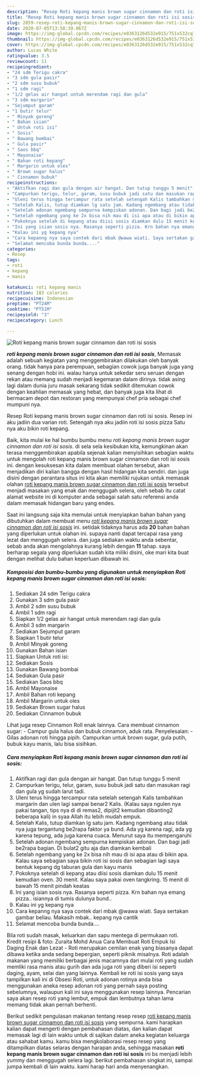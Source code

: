 ```yaml
---
description: "Resep Roti kepang manis brown sugar cinnamon dan roti isi sosis yang praktis"
title: "Resep Roti kepang manis brown sugar cinnamon dan roti isi sosis yang praktis"
slug: 2859-resep-roti-kepang-manis-brown-sugar-cinnamon-dan-roti-isi-sosis-yang-praktis
date: 2020-07-05T13:58:39.067Z
image: https://img-global.cpcdn.com/recipes/e0363126d532e915/751x532cq70/roti-kepang-manis-brown-sugar-cinnamon-dan-roti-isi-sosis-foto-resep-utama.jpg
thumbnail: https://img-global.cpcdn.com/recipes/e0363126d532e915/751x532cq70/roti-kepang-manis-brown-sugar-cinnamon-dan-roti-isi-sosis-foto-resep-utama.jpg
cover: https://img-global.cpcdn.com/recipes/e0363126d532e915/751x532cq70/roti-kepang-manis-brown-sugar-cinnamon-dan-roti-isi-sosis-foto-resep-utama.jpg
author: Lucas White
ratingvalue: 3.5
reviewcount: 11
recipeingredient:
- "24 sdm Terigu cakra"
- "3 sdm gula pasir"
- "2 sdm susu bubuk"
- "1 sdm ragi"
- "1/2 gelas air hangat untuk merendam ragi dan gula"
- "3 sdm margarin"
- "Sejumput garam"
- "1 butir telur"
- " Minyak goreng"
- " Bahan isian"
- " Untuk roti isi"
- " Sosis"
- " Bawang bombai"
- " Gula pasir"
- " Saos bbq"
- " Mayonaise"
- " Bahan roti kepang"
- " Margarin untuk oles"
- " Brown sugar halus"
- " Cinnamon bubuk"
recipeinstructions:
- "Aktifkan ragi dan gula dengan air hangat. Dan tutup tunggu 5 menit"
- "Campurkan terigu, telur, garam, susu bubuk jadi satu dan masukan ragi dan gula yg sudah larut tadi."
- "Uleni terus hingga tercampur rata setelah setengah Kalis tambahkan margarin dan ulen lagi sampai benar2 Kalis. (Kalau saya ngulen nya pakai tangan, tips nya di di remas2, dipijit2 kemudian dibanting2 beberapa kali) in syaa Allah itu lebih mudah empuk."
- "Setelah Kalis, tutup diamkan lg satu jam. Kadang ngembang atau tidak nya juga tergantung be2rapa faktor ya bund. Ada yg karena ragi, ada yg karena tepung, ada juga karena cuaca. Menurut saya itu mempengaruhi"
- "Setelah adonan ngembang sempurna kempiskan adonan. Dan bagi jadi be2rapa bagian. Di bulat2 gitu aja dan diamkan kembali"
- "Setelah ngembang yang ke 2x bisa nih mau di isi apa atau di bikin apa. Kalau saya sebagian saya bikin roti isi sosis dan sebagian lagi saya bentuk kepang dg taburan gula dan kayu manis"
- "Pokoknya setelah di kepang atau diisi sosis diamkan dulu 15 menit kemudian oven. 30 menit. Kalau saya pakai oven tangkring. 15 menit di bawah 15 menit pindah keatas"
- "Ini yang isian sosis nya. Rasanya seperti pizza. Krn bahan nya emang pizza.. isiannya di tumis dulunya bund.."
- "Kalau ini yg kepang nya"
- "Cara kepanng nya saya contek dari mbak @wawa wiati. Saya sertakan gambar beliau. Makasih mbak.. kepang nya cantik"
- "Selamat mencoba bunda bunda...."
categories:
- Resep
tags:
- roti
- kepang
- manis

katakunci: roti kepang manis 
nutrition: 183 calories
recipecuisine: Indonesian
preptime: "PT24M"
cooktime: "PT51M"
recipeyield: "3"
recipecategory: Lunch

---
```



![Roti kepang manis brown sugar cinnamon dan roti isi sosis](https://img-global.cpcdn.com/recipes/e0363126d532e915/751x532cq70/roti-kepang-manis-brown-sugar-cinnamon-dan-roti-isi-sosis-foto-resep-utama.jpg)

<b><i>roti kepang manis brown sugar cinnamon dan roti isi sosis</i></b>, Memasak adalah sebuah kegiatan yang menggembirakan dilakukan oleh banyak orang. tidak hanya para perempuan, sebagian cowok juga banyak juga yang senang dengan hobi ini. walau hanya untuk sekedar seru seruan dengan rekan atau memang sudah menjadi kegemaran dalam dirinya. tidak asing lagi dalam dunia juru masak sekarang tidak sedikit ditemukan cowok dengan keahlian memasak yang hebat, dan banyak juga kita lihat di bermacam depot dan restoran yang mempunyai chef pria sebagai chef mumpuni nya.

Resep Roti kepang manis brown sugar cinnamon dan roti isi sosis. Resep ini aku jadiin dua varian roti. Setengah nya aku jadiin roti isi sosis pizza Satu nya aku bikin roti kepang.

Baik, kita mulai ke hal bumbu bumbu menu <i>roti kepang manis brown sugar cinnamon dan roti isi sosis</i>. di sela sela kesibukan kita, kemungkinan akan terasa menggembirakan apabila sejenak kalian menyisihkan sebagian waktu untuk mengolah roti kepang manis brown sugar cinnamon dan roti isi sosis ini. dengan kesuksesan kita dalam membuat olahan tersebut, akan menjadikan diri kalian bangga dengan hasil hidangan kita sendiri. dan juga disini dengan perantara situs ini kita akan memiliki rujukan untuk memasak olahan <u>roti kepang manis brown sugar cinnamon dan roti isi sosis</u> tersebut menjadi masakan yang enak dan menggugah selera, oleh sebab itu catat alamat website ini di komputer anda sebagai salah satu referensi anda dalam memasak hidangan baru yang endes.


Saat ini langsung saja kita memulai untuk menyiapkan bahan bahan yang dibutuhkan dalam membuat menu <u><i>roti kepang manis brown sugar cinnamon dan roti isi sosis</i></u> ini. setidak tidaknya harus ada <b>20</b> bahan bahan yang diperlukan untuk olahan ini. supaya nanti dapat tercapai rasa yang lezat dan menggugah selera. dan juga sediakan waktu anda sebentar, sebab anda akan mengolahnya kurang lebih dengan <b>11</b> tahap. saya berharap segala yang diperlukan sudah kita miliki disini, oke mari kita buat dengan melihat dulu bahan keperluan dibawah ini.

<!--inarticleads1-->

##### Komposisi dan bumbu-bumbu yang digunakan untuk menyiapkan Roti kepang manis brown sugar cinnamon dan roti isi sosis:

1. Sediakan 24 sdm Terigu cakra
1. Gunakan 3 sdm gula pasir
1. Ambil 2 sdm susu bubuk
1. Ambil 1 sdm ragi
1. Siapkan 1/2 gelas air hangat untuk merendam ragi dan gula
1. Ambil 3 sdm margarin
1. Sediakan Sejumput garam
1. Siapkan 1 butir telur
1. Ambil  Minyak goreng
1. Gunakan  Bahan isian
1. Siapkan  Untuk roti isi:
1. Sediakan  Sosis
1. Gunakan  Bawang bombai
1. Sediakan  Gula pasir
1. Sediakan  Saos bbq
1. Ambil  Mayonaise
1. Ambil  Bahan roti kepang
1. Ambil  Margarin untuk oles
1. Sediakan  Brown sugar halus
1. Sediakan  Cinnamon bubuk


Lihat juga resep Cinnamon Roll enak lainnya. Cara membuat cinnamon sugar: - Campur gula halus dan bubuk cinnamon, aduk rata. Penyelesaian: - Gilas adonan roti hingga pipih. Campurkan untuk brown sugar, gula putih, bubuk kayu manis, lalu bisa sisihkan. 

<!--inarticleads2-->

##### Cara menyiapkan Roti kepang manis brown sugar cinnamon dan roti isi sosis:

1. Aktifkan ragi dan gula dengan air hangat. Dan tutup tunggu 5 menit
1. Campurkan terigu, telur, garam, susu bubuk jadi satu dan masukan ragi dan gula yg sudah larut tadi.
1. Uleni terus hingga tercampur rata setelah setengah Kalis tambahkan margarin dan ulen lagi sampai benar2 Kalis. (Kalau saya ngulen nya pakai tangan, tips nya di di remas2, dipijit2 kemudian dibanting2 beberapa kali) in syaa Allah itu lebih mudah empuk.
1. Setelah Kalis, tutup diamkan lg satu jam. Kadang ngembang atau tidak nya juga tergantung be2rapa faktor ya bund. Ada yg karena ragi, ada yg karena tepung, ada juga karena cuaca. Menurut saya itu mempengaruhi
1. Setelah adonan ngembang sempurna kempiskan adonan. Dan bagi jadi be2rapa bagian. Di bulat2 gitu aja dan diamkan kembali
1. Setelah ngembang yang ke 2x bisa nih mau di isi apa atau di bikin apa. Kalau saya sebagian saya bikin roti isi sosis dan sebagian lagi saya bentuk kepang dg taburan gula dan kayu manis
1. Pokoknya setelah di kepang atau diisi sosis diamkan dulu 15 menit kemudian oven. 30 menit. Kalau saya pakai oven tangkring. 15 menit di bawah 15 menit pindah keatas
1. Ini yang isian sosis nya. Rasanya seperti pizza. Krn bahan nya emang pizza.. isiannya di tumis dulunya bund..
1. Kalau ini yg kepang nya
1. Cara kepanng nya saya contek dari mbak @wawa wiati. Saya sertakan gambar beliau. Makasih mbak.. kepang nya cantik
1. Selamat mencoba bunda bunda....


Bila roti sudah masak, keluarkan dan sapu mentega di permukaan roti. Kredit resipi &amp; foto: Zuraita Mohd Anua Cara Membuat Roti Empuk Isi Daging Enak dan Lezat - Roti merupakan cemilan enak yang biasanya dapat dibawa ketika anda sedang bepergian, seperti piknik misalnya. Roti adalah makanan yang memiliki berbagai jenis macamnya dari mulai roti yang sudah memliki rasa manis atau gurih dan ada juga roti yang diberi isi seperti daging, ayam, selai dan yang lainnya. Kembali ke roti isi sosis yang saya tampilkan kali ini di Obsesi Roti, untuk adonan rotinya anda bisa menggunakan aneka resep adonan roti yang pernah saya posting sebelumnya, walaupun kali ini saya menggunakan resep lainnya. Pencarian saya akan resep roti yang lembut, empuk dan lembutnya tahan lama memang tidak akan pernah berhenti. 

Berikut sedikit pengulasan makanan tentang resep resep <u>roti kepang manis brown sugar cinnamon dan roti isi sosis</u> yang sempurna. kami harapkan kalian dapat mengerti dengan pembahasan diatas, dan kalian dapat memasak lagi di lain waktu untuk di sajikan dalam aneka kegiatan keluarga atau sahabat kamu. kamu bisa mengkolaborasi resep resep yang ditampilkan diatas selaras dengan harapan anda, sehingga masakan <b>roti kepang manis brown sugar cinnamon dan roti isi sosis</b> ini bs menjadi lebih yummy dan menggugah selera lagi. berikut pembahasan singkat ini, sampai jumpa kembali di lain waktu. kami harap hari anda menyenangkan.
